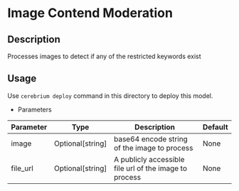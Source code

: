 # Image Contend Moderation

## Description

Processes images to detect if any of the restricted keywords exist

## Usage

Use `cerebrium deploy` command in this directory to deploy this model.

- Parameters

| Parameter | Type             | Description                                            | Default |
|-----------|------------------|--------------------------------------------------------|---------|
| image     | Optional[string] | base64 encode string of the image to process           | None    |
| file_url  | Optional[string] | A publicly accessible file url of the image to process | None    |

